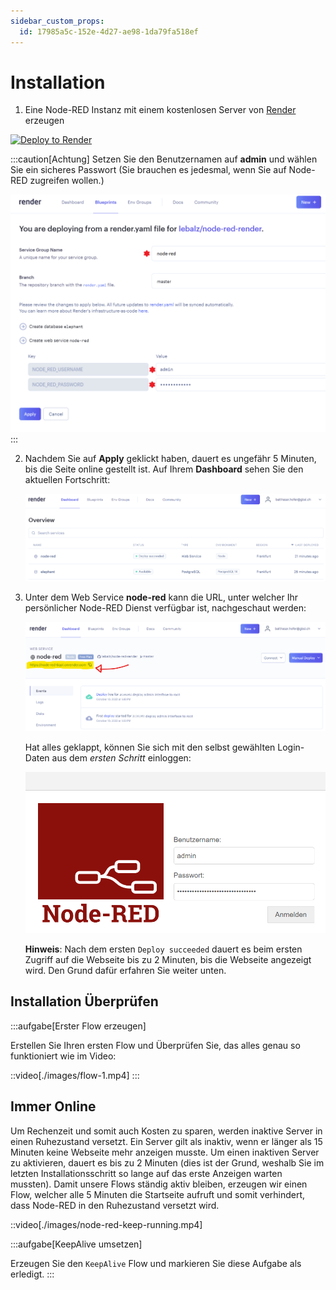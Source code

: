 ```yaml
---
sidebar_custom_props:
  id: 17985a5c-152e-4d27-ae98-1da79fa518ef
---
```


# Installation

1. Eine Node-RED Instanz mit einem kostenlosen Server von [Render](https://render.com) erzeugen

  <a href="https://render.com/deploy?repo=https://github.com/lebalz/node-red-render">
    <img src="https://render.com/images/deploy-to-render-button.svg" alt="Deploy to Render" />
  </a>

  :::caution[Achtung]
  Setzen Sie den Benutzernamen auf **admin** und wählen Sie ein sicheres Passwort (Sie brauchen es jedesmal, wenn Sie auf Node-RED zugreifen wollen.)

  ![](images/node-red-install-01.png)
  :::

2. Nachdem Sie auf __Apply__ geklickt haben, dauert es ungefähr 5 Minuten, bis die Seite online gestellt ist. Auf Ihrem __Dashboard__ sehen Sie den aktuellen Fortschritt:
   
   ![Sobald der Status auf `Deploy succeeded` bzw. `Available` steht, ist das Aufsetzen der Website fertig.](images/node-red-install-02.png)
3. Unter dem Web Service __node-red__ kann die URL, unter welcher Ihr persönlicher Node-RED Dienst verfügbar ist, nachgeschaut werden:
   
   ![](images/node-red-install-03.png)

   Hat alles geklappt, können Sie sich mit den selbst gewählten Login-Daten aus dem *ersten Schritt* einloggen:

   ![--width=350px](images/node-red-login-screen.png)

   **Hinweis**: Nach dem ersten `Deploy succeeded` dauert es beim ersten Zugriff auf die Webseite bis zu 2 Minuten, bis die Webseite angezeigt wird. Den Grund dafür erfahren Sie weiter unten.

## Installation Überprüfen
:::aufgabe[Erster Flow erzeugen]
<Answer type="state" webKey="5e83c82b-90cc-4cdf-819d-ad9bdffd3b99" />

Erstellen Sie Ihren ersten Flow und Überprüfen Sie, das alles genau so funktioniert wie im Video:

::video[./images/flow-1.mp4]
:::

## Immer Online
Um Rechenzeit und somit auch Kosten zu sparen, werden inaktive Server in einen Ruhezustand versetzt. Ein Server gilt als inaktiv, wenn er länger als 15 Minuten keine Webseite mehr anzeigen musste. Um einen inaktiven Server zu aktivieren, dauert es bis zu 2 Minuten (dies ist der Grund, weshalb Sie im letzten Installationsschritt so lange auf das erste Anzeigen warten mussten). Damit unsere Flows ständig aktiv bleiben, erzeugen wir einen Flow, welcher alle 5 Minuten die Startseite aufruft und somit verhindert, dass Node-RED in den Ruhezustand versetzt wird.

::video[./images/node-red-keep-running.mp4]

:::aufgabe[KeepAlive umsetzen]
<Answer type="state" webKey="7364675c-08f5-4653-9d9b-c256e7c8240b" />

Erzeugen Sie den `KeepAlive` Flow und markieren Sie diese Aufgabe als erledigt.
:::
